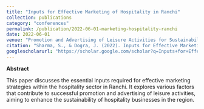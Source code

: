 ```yaml
---
title: "Inputs for Effective Marketing of Hospitality in Ranchi"
collection: publications
category: "conferences"
permalink: /publication/2022-06-01-marketing-hospitality-ranchi
date: 2022-06-01
venue: "Promotion and Advertising of Leisure Activities for Sustainability of Hospitality (PALASH), Aman Publications, New Delhi, India."
citation: "Sharma, S., & Dogra, J. (2022). Inputs for Effective Marketing of Hospitality in Ranchi. In Promotion and Advertising of Leisure Activities for Sustainability of Hospitality (PALASH), Vol. (1), pp. 186–197. Aman Publications, New Delhi, India."
googlescholarurl: "https://scholar.google.com/scholar?q=Inputs+for+Effective+Marketing+of+Hospitality+in+Ranchi" # Placeholder: Update with actual Google Scholar link if a direct page exists
---
```

**Abstract**

This paper discusses the essential inputs required for effective marketing strategies within the hospitality sector in Ranchi. It explores various factors that contribute to successful promotion and advertising of leisure activities, aiming to enhance the sustainability of hospitality businesses in the region.
